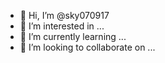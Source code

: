 - 👋 Hi, I’m @sky070917
- 👀 I’m interested in ...
- 🌱 I’m currently learning ...
- 💞️ I’m looking to collaborate on ...
